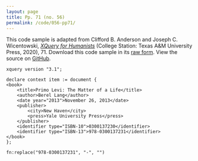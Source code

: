 ```yaml
---
layout: page
title: Pp. 71 (no. 56)
permalink: /code/056-pp71/
---
```


This code sample is adapted from Clifford B. Anderson and Joseph C. Wicentowski, 
[_XQuery for Humanists_](/) (College Station: Texas A&M University Press, 2020), 71. 
Download this code sample in its [raw form](/code/056-pp71/056-pp71.xq).
View the source on [GitHub](https://github.com/coding4humanists/xquery4humanists/blob/master/code/056-pp71/056-pp71.xq).

```xquery
xquery version "3.1";

declare context item := document {
<book>
    <title>Primo Levi: The Matter of a Life</title>
    <author>Berel Lang</author>
    <date year="2013">November 26, 2013</date>
    <publisher>
        <city>New Haven</city>
        <press>Yale University Press</press>
    </publisher>
    <identifier type="ISBN-10">0300137230</identifier>
    <identifier type="ISBN-13">978-0300137231</identifier>
</book>
};

fn:replace("978-0300137231", "-", "")
```  
